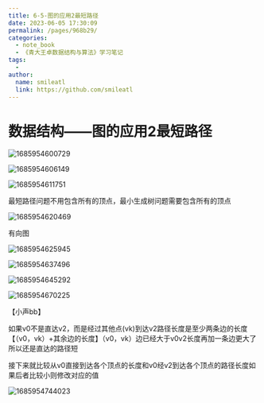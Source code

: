 ```yaml
---
title: 6-5-图的应用2最短路径
date: 2023-06-05 17:30:09
permalink: /pages/968b29/
categories:
  - note_book
  - 《青大王卓数据结构与算法》学习笔记
tags:
  - 
author: 
  name: smileatl
  link: https://github.com/smileatl
---
```

数据结构——图的应用2最短路径
===============

![1685954600729](/assets/1685954600729.png)

![1685954606149](/assets/1685954606149.png)

![1685954611751](/assets/1685954611751.png)

最短路径问题不用包含所有的顶点，最小生成树问题需要包含所有的顶点

![1685954620469](/assets/1685954620469.png)

有向图

![1685954625945](/assets/1685954625945.png)

![1685954637496](/assets/1685954637496.png)

![1685954645292](/assets/1685954645292.png)

![1685954670225](/assets/1685954670225.png)

【小声bb】

如果v0不是直达v2，而是经过其他点(vk)到达v2路径长度是至少两条边的长度【（v0，vk）+其余边的长度】（v0，vk）边已经大于v0v2长度再加一条边更大了所以还是直达的路径短

接下来就比较从v0直接到达各个顶点的长度和v0经v2到达各个顶点的路径长度如果后者比较小则修改对应的值

![1685954744023](/assets/1685954744023.png)

  

